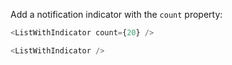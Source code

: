 Add a notification indicator with the `count` property:

```js
<ListWithIndicator count={20} />
```

```js
<ListWithIndicator />
```